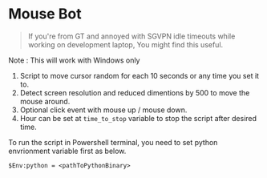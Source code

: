 # Mouse Bot

> If you're from GT and annoyed with SGVPN idle timeouts while working on development laptop, You might find this useful.

Note : This will work with Windows only

1. Script to move cursor random for each 10 seconds or any time you set it to.
2. Detect screen resolution and reduced dimentions by 500 to move the mouse around.
3. Optional click event with mouse up / mouse down.
4. Hour can be set at ```time_to_stop``` variable to stop the script after desired time.

To run the script in Powershell terminal, you need to set python envrionment variable first as below.
```
$Env:python = <pathToPythonBinary>
```

